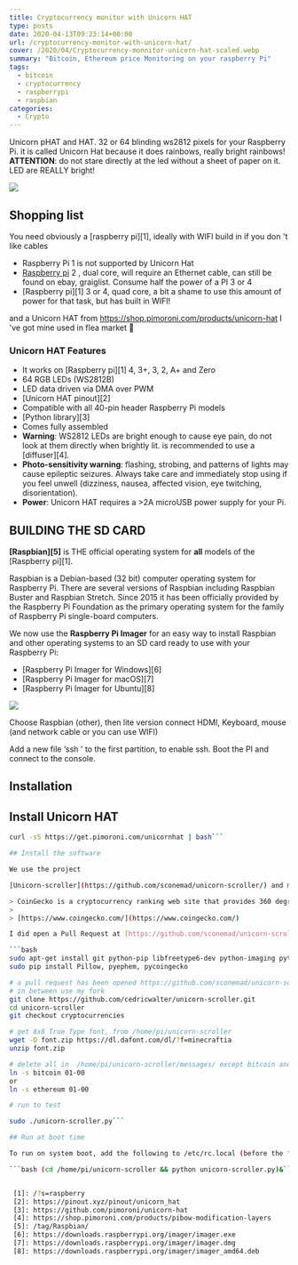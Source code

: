 ```yaml
---
title: Cryptocurrency monitor with Unicorn HAT
type: posts
date: 2020-04-13T09:23:14+00:00
url: /cryptocurrency-monitor-with-unicorn-hat/
cover: /2020/04/Cryptocurrency-monnitor-unicorn-hat-scaled.webp
summary: "Bitcoin, Ethereum price Monitoring on your raspberry Pi"
tags:
  - bitcoin
  - cryptocurrency
  - raspberrypi
  - raspbian
categories:
  - Crypto
---
```

Unicorn pHAT and HAT. 32 or 64 blinding ws2812 pixels for your Raspberry Pi. it is called Unicorn Hat because it does rainbows, really bright rainbows! **ATTENTION**: do not stare directly at the led without a sheet of paper on it. LED are REALLY bright!

![](/2020/04/unicorn-hat-raspberry-pi.webp)

## Shopping list

You need obviously a [raspberry pi][1], ideally with WIFI build in if you don 't like cables

  * Raspberry Pi 1 is not supported by Unicorn Hat
  * <a rel="noreferrer noopener" href="/?s=raspberry" target="_blank">Raspberry pi</a> 2 , dual core, will require an Ethernet cable, can still be found on ebay, graiglist. Consume half the power of a PI 3 or 4
  * [Raspberry pi][1] 3 or 4, quad core, a bit a shame to use this amount of power for that task, but has built in WIFI!

and a Unicorn HAT from <https://shop.pimoroni.com/products/unicorn-hat> I 've got mine used in flea market 🙂

### Unicorn HAT Features

  * It works on [Raspberry pi][1] 4, 3+, 3, 2, A+ and Zero
  * 64 RGB LEDs (WS2812B)
  * LED data driven via DMA over PWM
  * [Unicorn HAT pinout][2]
  * Compatible with all 40-pin header Raspberry Pi models
  * [Python library][3]
  * Comes fully assembled
  * **Warning**: WS2812 LEDs are bright enough to cause eye pain, do not look at them directly when brightly lit. is recommended to use a [diffuser][4].
  * **Photo-sensitivity warning**: flashing, strobing, and patterns of lights may cause epileptic seizures. Always take care and immediately stop using if you feel unwell (dizziness, nausea, affected vision, eye twitching, disorientation).
  * **Power**: Unicorn HAT requires a >2A microUSB power supply for your Pi.

## BUILDING THE SD CARD

**[Raspbian][5]** is THE official operating system for **all** models of the [Raspberry pi][1].

Raspbian is a Debian-based (32 bit) computer operating system for Raspberry Pi. There are several versions of Raspbian including Raspbian Buster and Raspbian Stretch. Since 2015 it has been officially provided by the Raspberry Pi Foundation as the primary operating system for the family of Raspberry Pi single-board computers.

We now use the **Raspberry Pi Imager** for an easy way to install Raspbian and other operating systems to an SD card ready to use with your Raspberry Pi:

  * [Raspberry Pi Imager for Windows][6]
  * [Raspberry Pi Imager for macOS][7]
  * [Raspberry Pi Imager for Ubuntu][8]

  ![](/2020/04/rasbian-desktop.webp)

Choose Raspbian (other), then lite version connect HDMI, Keyboard, mouse (and network cable or you can use WIFI)

Add a new file &#8216;ssh ' to the first partition, to enable ssh. Boot the PI and connect to the console.

## Installation

## Install Unicorn HAT

```bash # Unicorn Hat is easy to set up, from https://github.com/pimoroni/unicorn-hat
curl -sS https://get.pimoroni.com/unicornhat | bash```

## Install the software

We use the project

[Unicorn-scroller](https://github.com/sconemad/unicorn-scroller/) and modify it to support querying the [Coingecko](https://www.coingecko.com) free API

> CoinGecko is a cryptocurrency ranking web site that provides 360 degree overview of the standing of digital currencies. The cryptocurrency ranking is quantitatively and qualitatively evaluated based on public data collected from the internet. Metrics considered include market capitalization, liquidity, developer activity, community, and public interest.
>
> [https://www.coingecko.com/](https://www.coingecko.com/)

I did open a Pull Request at [https://github.com/sconemad/unicorn-scroller/pull/6](https://github.com/sconemad/unicorn-scroller/pull/6) as long as it is not merged into unicorn-scroller, we will use [my fork](https://github.com/cedricwalter/unicorn-scroller)

```bash
sudo apt-get install git python-pip libfreetype6-dev python-imaging python-feedparser fortune-mod -y
sudo pip install Pillow, pyephem, pycoingecko

# a pull request has been opened https://github.com/sconemad/unicorn-scroller/pull/6
# in between use my fork
git clone https://github.com/cedricwalter/unicorn-scroller.git
cd unicorn-scroller
git checkout cryptocurrencies

# get 8x8 True Type font, from /home/pi/unicorn-scroller
wget -O font.zip https://dl.dafont.com/dl/?f=minecraftia
unzip font.zip

# delete all in  /home/pi/unicorn-scroller/messages/ except bitcoin and ethereum
ln -s bitcoin 01-00
or
ln -s ethereum 01-00

# run to test

sudo ./unicorn-scroller.py```

## Run at boot time

To run on system boot, add the following to /etc/rc.local (before the "exit 0" line at the end):

```bash (cd /home/pi/unicorn-scroller && python unicorn-scroller.py)&```


 [1]: /?s=raspberry
 [2]: https://pinout.xyz/pinout/unicorn_hat
 [3]: https://github.com/pimoroni/unicorn-hat
 [4]: https://shop.pimoroni.com/products/pibow-modification-layers
 [5]: /tag/Raspbian/
 [6]: https://downloads.raspberrypi.org/imager/imager.exe
 [7]: https://downloads.raspberrypi.org/imager/imager.dmg
 [8]: https://downloads.raspberrypi.org/imager/imager_amd64.deb
